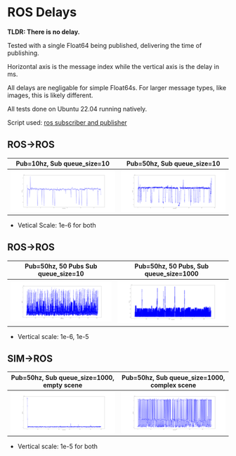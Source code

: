# ROS Delays
**TLDR: There is no delay.**

Tested with a single Float64 being published, delivering the time of publishing.

Horizontal axis is the message index while the vertical axis is the delay in ms.

All delays are negligable for simple Float64s. 
For larger message types, like images, this is likely different.

All tests done on Ubuntu 22.04 running natively.

Script used: [ros subscriber and publisher](../scripts/subpub_timer.py)


## ROS->ROS

Pub=10hz, Sub queue_size=10| Pub=50hz, Sub queue_size=10
:----------------------------------:|:---------------------------------------:
![](media/delays/10hz.png)|![](media/delays/50hz.png)

- Vetical Scale: 1e-6 for both


## ROS->ROS

Pub=50hz, 50 Pubs Sub queue_size=10| Pub=50hz, 50 Pubs, Sub queue_size=1000
:----------------------------------:|:---------------------------------------:
![](media/delays/50x50hz.png)|![](media/delays/50x50hz%20-%20queue_size%201000%20on%20sub.png)

- Vertical scale: 1e-6, 1e-5


## SIM->ROS
Pub=50hz, Sub queue_size=1000, empty scene| Pub=50hz, Sub queue_size=1000, complex scene
:----------------------------------:|:---------------------------------------:
![](media/delays/sim%20to%20ros%2050hz%201000queue%20empty%20sim.png)|![](media/delays/sim%20to%20ros%2050hz%201000queue%20busy%20sim.png)

- Vertical scale: 1e-5 for both
